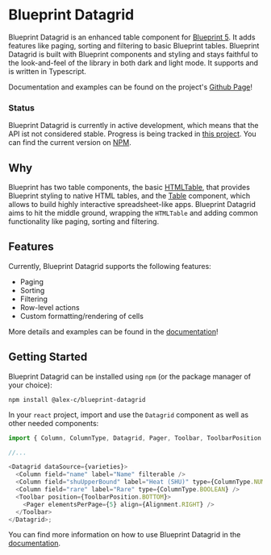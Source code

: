 # Blueprint Datagrid

Blueprint Datagrid is an enhanced table component for [Blueprint 5](https://blueprintjs.com/). It adds features like paging, sorting and filtering to basic Blueprint tables. Blueprint Datagrid is built with Blueprint components and styling and stays faithful to the look-and-feel of the library in both dark and light mode. It supports and is written in Typescript.

Documentation and examples can be found on the project's [Github Page](https://alex-c.github.io/blueprint-datagrid/)!

### Status

Blueprint Datagrid is currently in active development, which means that the API ist not considered stable. Progress is being tracked in [this project](https://github.com/users/alex-c/projects/1). You can find the current version on [NPM](https://www.npmjs.com/package/@alex-c/blueprint-datagrid).

## Why

Blueprint has two table components, the basic [HTMLTable](https://blueprintjs.com/docs/#core/components/html-table), that provides Blueprint styling to native HTML tables, and the [Table](https://blueprintjs.com/docs/#table) component, which allows to build highly interactive spreadsheet-like apps. Blueprint Datagrid aims to hit the middle ground, wrapping the `HTMLTable` and adding common functionality like paging, sorting and filtering.

## Features

Currently, Blueprint Datagrid supports the following features:

- Paging
- Sorting
- Filtering
- Row-level actions
- Custom formatting/rendering of cells

More details and examples can be found in the [documentation](https://alex-c.github.io/blueprint-datagrid/)!

## Getting Started

Blueprint Datagrid can be installed using `npm` (or the package manager of your choice):

```
npm install @alex-c/blueprint-datagrid
```

In your `react` project, import and use the `Datagrid` component as well as other needed components:

```js
import { Column, ColumnType, Datagrid, Pager, Toolbar, ToolbarPosition } from "@alex-c/blueprint-datagrid";

//...

<Datagrid dataSource={varieties}>
  <Column field="name" label="Name" filterable />
  <Column field="shuUpperBound" label="Heat (SHU)" type={ColumnType.NUMBER} sortable />
  <Column field="rare" label="Rare" type={ColumnType.BOOLEAN} />
  <Toolbar position={ToolbarPosition.BOTTOM}>
    <Pager elementsPerPage={5} align={Alignment.RIGHT} />
  </Toolbar>
</Datagrid>;
```

You can find more information on how to use Blueprint Datagrid in the [documentation](https://alex-c.github.io/blueprint-datagrid/).

